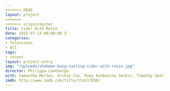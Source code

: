 ```yaml
---
<<<<<<< HEAD
layout: project
=======
>>>>>>> origin/master
title: Cider With Rosie
date: 2015-07-13 00:00:00 Z
categories:
- Television
- All
tags:
- recent
layout: project-entry
img: "/uploads/shaheen-baig-casting-cider-with-rosie.jpg"
director: Philippa Lowthorpe
with: Samantha Morton, Archie Cox, Ruby Ashbourne Serkis, Timothy Spall
imdb: http://www.imdb.com/title/tt4117850/
---
```


